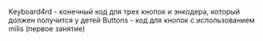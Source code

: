Keyboard4rd - конечный код для трех кнопок и энкодера, который должен получится у детей
Buttons - код для кнопок с использованием milis (первое занятие)
